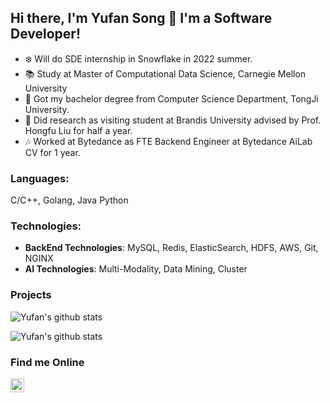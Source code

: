 ## Hi there, I'm Yufan Song 👋 I'm a Software Developer!

* ❄️ Will do SDE internship in Snowflake in 2022 summer. 
* 📚 Study at Master of Computational Data Science, Carnegie Mellon University
* 🏫 Got my bachelor degree from Computer Science Department, TongJi University.
* 🔬 Did research as visiting student at Brandis University advised by Prof. Hongfu Liu for half a year.
* 🎶 Worked at Bytedance as FTE Backend Engineer at Bytedance AiLab CV for 1 year.


### Languages:

C/C++, Golang, Java Python

### Technologies:

* **BackEnd Technologies**: MySQL, Redis, ElasticSearch, HDFS, AWS, Git, NGINX
* **AI Technologies**: Multi-Modality, Data Mining, Cluster

### Projects

![Yufan's github stats](https://github-readme-stats.vercel.app/api?username=yufansong&count_private=true&show_icons=true)

![Yufan's github stats](https://github-profile-trophy.vercel.app/?username=yufansong)


### Find me Online

<a href="https://www.linkedin.com/in/yufansong/">
  <img align="left" alt="yufansong | LinkedIn" width="22px" src="https://cdn.jsdelivr.net/npm/simple-icons@v3/icons/linkedin.svg"/>
</a>
